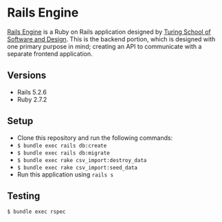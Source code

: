 # Rails Engine

[Rails Engine](https://backend.turing.edu/module3/projects/rails_engine/) is a Ruby on Rails application designed by [Turing School of Software and Design](turing.io). This is the backend portion, which is designed with one primary purpose in mind; creating an API to communicate with a separate frontend application.

## Versions

- Rails 5.2.6
- Ruby 2.7.2

## Setup

- Clone this repository and run the following commands:
- `$ bundle exec rails db:create`
- `$ bundle exec rails db:migrate`
- `$ bundle exec rake csv_import:destroy_data`
- `$ bundle exec rake csv_import:seed_data`
- Run this application using `rails s`

## Testing
`$ bundle exec rspec`

